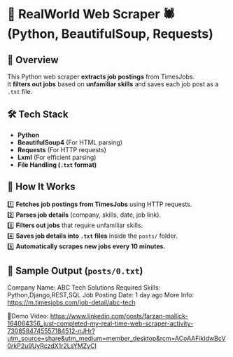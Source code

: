 # 🏢 RealWorld Web Scraper 🕷️ (Python, BeautifulSoup, Requests)

## 📌 Overview  
This Python web scraper **extracts job postings** from TimesJobs.  
It **filters out jobs** based on **unfamiliar skills** and saves each job post as a `.txt` file.  

## 🛠️ Tech Stack  
- **Python**
- **BeautifulSoup4** (For HTML parsing)
- **Requests** (For HTTP requests)
- **Lxml** (For efficient parsing)
- **File Handling (`.txt` format)**

## 🔧 How It Works  
1️⃣ **Fetches job postings from TimesJobs** using HTTP requests.  
2️⃣ **Parses job details** (company, skills, date, job link).  
3️⃣ **Filters out jobs** that require unfamiliar skills.  
4️⃣ **Saves job details into `.txt` files** inside the `posts/` folder.  
5️⃣ **Automatically scrapes new jobs every 10 minutes.**  

## 📂 Sample Output (`posts/0.txt`)  
Company Name: ABC Tech Solutions
Required Skills: Python,Django,REST,SQL 
Job Posting Date: 1 day ago 
More Info: https://m.timesjobs.com/job-detail/abc-tech

🎥Demo Video: https://www.linkedin.com/posts/farzan-mallick-164064356_just-completed-my-real-time-web-scraper-activity-7308584745557184512-nJHr?utm_source=share&utm_medium=member_desktop&rcm=ACoAAFikIdwBcV0rkP2u9UyRczdX1r2LsYMZyCI


